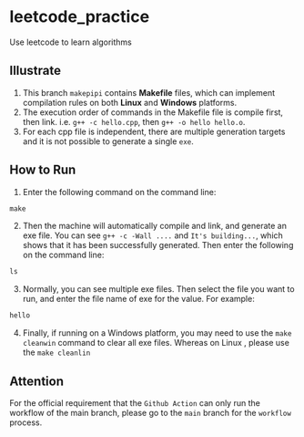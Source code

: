# leetcode_practice
Use leetcode to learn algorithms

## Illustrate
1. This branch `makepipi` contains **Makefile** files, which can implement compilation rules on both **Linux** and **Windows** platforms.
2. The execution order of commands in the Makefile file is compile first, then link. i.e.  `g++ -c hello.cpp`, then `g++ -o hello hello.o`. 
3. For each cpp file is independent, there are multiple generation targets and it is not possible to generate a single `exe`.


## How to Run
1. Enter the following command on the command line:
```makefile
make
```
2. Then the machine will automatically compile and link, and generate an exe file. You can see `g++ -c -Wall ....` and `It's building...`, which shows that it has been successfully generated. Then enter the following on the command line:
```makefile
ls
```
3. Normally, you can see multiple exe files. Then select the file you want to run, and enter the file name of exe for the value. For example:
```makefile
hello
```
4. Finally, if running on a Windows platform, you may need to use the `make cleanwin` command to clear all exe files. Whereas on Linux , please use the `make cleanlin`

## Attention
For the official requirement that the `Github Action` can only run the workflow of the main branch, please go to the `main` branch for the `workflow` process.
